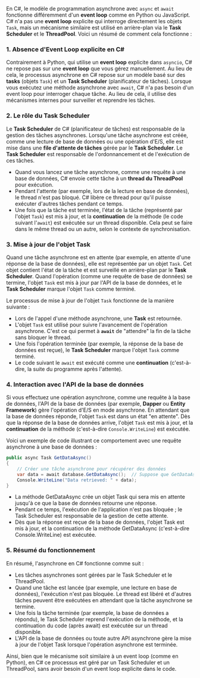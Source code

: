 En C#, le modèle de programmation asynchrone avec `async` et `await` fonctionne différemment d'un **event loop** comme en Python ou JavaScript. C# n'a pas une **event loop** explicite qui interroge directement les objets `Task`, mais un mécanisme similaire est utilisé en arrière-plan via le **Task Scheduler** et le **ThreadPool**. Voici un résumé de comment cela fonctionne :

### 1. **Absence d'Event Loop explicite en C#**

Contrairement à Python, qui utilise un **event loop** explicite dans `asyncio`, C# ne repose pas sur une **event loop** que vous gérez manuellement. Au lieu de cela, le processus asynchrone en C# repose sur un modèle basé sur des **tasks** (objets `Task`) et un **Task Scheduler** (planificateur de tâches). Lorsque vous exécutez une méthode asynchrone avec `await`, C# n'a pas besoin d'un event loop pour interroger chaque tâche. Au lieu de cela, il utilise des mécanismes internes pour surveiller et reprendre les tâches.

### 2. **Le rôle du Task Scheduler**

Le **Task Scheduler** de C# (planificateur de tâches) est responsable de la gestion des tâches asynchrones. Lorsqu'une tâche asynchrone est créée, comme une lecture de base de données ou une opération d'E/S, elle est mise dans une **file d'attente de tâches** gérée par le **Task Scheduler**. Le **Task Scheduler** est responsable de l'ordonnancement et de l'exécution de ces tâches.

- Quand vous lancez une tâche asynchrone, comme une requête à une base de données, C# envoie cette tâche à un **thread du ThreadPool** pour exécution.
- Pendant l'attente (par exemple, lors de la lecture en base de données), le thread n'est pas bloqué. C# libère ce thread pour qu'il puisse exécuter d'autres tâches pendant ce temps.
- Une fois que la tâche est terminée, l'état de la tâche (représenté par l'objet `Task`) est mis à jour, et la **continuation** de la méthode (le code suivant l'`await`) est exécutée sur un thread disponible. Cela peut se faire dans le même thread ou un autre, selon le contexte de synchronisation.

### 3. **Mise à jour de l'objet Task**

Quand une tâche asynchrone est en attente (par exemple, en attente d'une réponse de la base de données), elle est représentée par un objet `Task`. Cet objet contient l'état de la tâche et est surveillé en arrière-plan par le **Task Scheduler**. Quand l'opération (comme une requête de base de données) se termine, l'objet `Task` est mis à jour par l'API de la base de données, et le **Task Scheduler** marque l'objet `Task` comme terminé.

Le processus de mise à jour de l'objet `Task` fonctionne de la manière suivante :

- Lors de l'appel d'une méthode asynchrone, une **Task** est retournée.
- L'objet `Task` est utilisé pour suivre l'avancement de l'opération asynchrone. C'est ce qui permet à **`await`** de "attendre" la fin de la tâche sans bloquer le thread.
- Une fois l'opération terminée (par exemple, la réponse de la base de données est reçue), le **Task Scheduler** marque l'objet `Task` comme terminé.
- Le code suivant le `await` est exécuté comme une **continuation** (c'est-à-dire, la suite du programme après l'attente).

### 4. **Interaction avec l'API de la base de données**

Si vous effectuez une opération asynchrone, comme une requête à la base de données, l'API de la base de données (par exemple, **Dapper** ou **Entity Framework**) gère l'opération d'E/S en mode asynchrone. En attendant que la base de données réponde, l'objet `Task` est dans un état "en attente". Dès que la réponse de la base de données arrive, l'objet `Task` est mis à jour, et la **continuation** de la méthode (c'est-à-dire `Console.WriteLine`) est exécutée.

Voici un exemple de code illustrant ce comportement avec une requête asynchrone à une base de données :

```csharp
public async Task GetDataAsync()
{
    // Créer une tâche asynchrone pour récupérer des données
    var data = await database.GetDataAsync();  // Suppose que GetDataAsync est une méthode asynchrone
    Console.WriteLine("Data retrieved: " + data);
}
```

- La méthode GetDataAsync crée un objet Task qui sera mis en attente jusqu'à ce que la base de données retourne une réponse.
- Pendant ce temps, l'exécution de l'application n'est pas bloquée ; le Task Scheduler est responsable de la gestion de cette attente.
- Dès que la réponse est reçue de la base de données, l'objet Task est mis à jour, et la continuation de la méthode GetDataAsync (c'est-à-dire Console.WriteLine) est exécutée.

### 5. Résumé du fonctionnement

En résumé, l'asynchrone en C# fonctionne comme suit :

- Les tâches asynchrones sont gérées par le Task Scheduler et le ThreadPool.
- Quand une tâche est lancée (par exemple, une lecture en base de données), l'exécution n'est pas bloquée. Le thread est libéré et d'autres tâches peuvent être exécutées en attendant que la tâche asynchrone se termine.
- Une fois la tâche terminée (par exemple, la base de données a répondu), le Task Scheduler reprend l'exécution de la méthode, et la continuation du code (après await) est exécutée sur un thread disponible.
- L'API de la base de données ou toute autre API asynchrone gère la mise à jour de l'objet Task lorsque l'opération asynchrone est terminée.

Ainsi, bien que le mécanisme soit similaire à un event loop (comme en Python), en C# ce processus est géré par un Task Scheduler et un ThreadPool, sans avoir besoin d'un event loop explicite dans le code.


